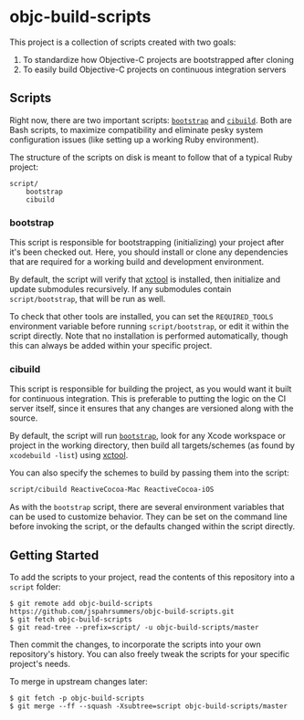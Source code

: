 # objc-build-scripts

This project is a collection of scripts created with two goals:

 1. To standardize how Objective-C projects are bootstrapped after cloning
 1. To easily build Objective-C projects on continuous integration servers

## Scripts

Right now, there are two important scripts: [`bootstrap`](#bootstrap) and
[`cibuild`](#cibuild). Both are Bash scripts, to maximize compatibility and
eliminate pesky system configuration issues (like setting up a working Ruby
environment).

The structure of the scripts on disk is meant to follow that of a typical Ruby
project:

```
script/
    bootstrap
    cibuild
```

### bootstrap

This script is responsible for bootstrapping (initializing) your project after
it's been checked out. Here, you should install or clone any dependencies that
are required for a working build and development environment.

By default, the script will verify that [xctool][] is installed, then initialize
and update submodules recursively. If any submodules contain `script/bootstrap`,
that will be run as well.

To check that other tools are installed, you can set the `REQUIRED_TOOLS`
environment variable before running `script/bootstrap`, or edit it within the
script directly. Note that no installation is performed automatically, though
this can always be added within your specific project.

### cibuild

This script is responsible for building the project, as you would want it built
for continuous integration. This is preferable to putting the logic on the CI
server itself, since it ensures that any changes are versioned along with the
source.

By default, the script will run [`bootstrap`](#bootstrap), look for any Xcode
workspace or project in the working directory, then build all targets/schemes
(as found by `xcodebuild -list`) using [xctool][].

You can also specify the schemes to build by passing them into the script:

```sh
script/cibuild ReactiveCocoa-Mac ReactiveCocoa-iOS
```

As with the `bootstrap` script, there are several environment variables that can
be used to customize behavior. They can be set on the command line before
invoking the script, or the defaults changed within the script directly.

## Getting Started

To add the scripts to your project, read the contents of this repository into
a `script` folder:

```
$ git remote add objc-build-scripts https://github.com/jspahrsummers/objc-build-scripts.git
$ git fetch objc-build-scripts
$ git read-tree --prefix=script/ -u objc-build-scripts/master
```

Then commit the changes, to incorporate the scripts into your own repository's
history. You can also freely tweak the scripts for your specific project's
needs.

To merge in upstream changes later:

```
$ git fetch -p objc-build-scripts
$ git merge --ff --squash -Xsubtree=script objc-build-scripts/master
```

[xctool]: https://github.com/facebook/xctool